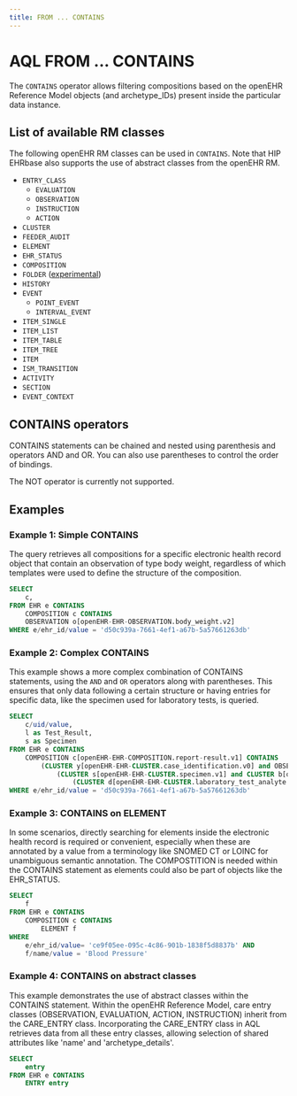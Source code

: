 ```yaml
---
title: FROM ... CONTAINS
---
```


# AQL FROM ... CONTAINS

The `CONTAINS` operator allows filtering compositions based on the openEHR Reference Model objects (and archetype_IDs) present inside the particular data instance.

## List of available RM classes

The following openEHR RM classes can be used in `CONTAINS`. Note that HIP EHRbase also supports the use of abstract classes from the openEHR RM.

- `ENTRY_CLASS`
  - `EVALUATION`
  - `OBSERVATION`
  - `INSTRUCTION`
  - `ACTION`
- `CLUSTER`
- `FEEDER_AUDIT`
- `ELEMENT`
- `EHR_STATUS`
- `COMPOSITION`
- `FOLDER` ([experimental](07-Configuration.md#experimental-features))
- `HISTORY`
- `EVENT`
  - `POINT_EVENT`
  - `INTERVAL_EVENT`
- `ITEM_SINGLE`
- `ITEM_LIST`
- `ITEM_TABLE`
- `ITEM_TREE`
- `ITEM`
- `ISM_TRANSITION`
- `ACTIVITY`
- `SECTION`
- `EVENT_CONTEXT`

## CONTAINS operators

CONTAINS statements can be chained and nested using parenthesis and operators AND and OR. You can also use parentheses to control the order of bindings.

The NOT operator is currently not supported.

## Examples

### Example 1: Simple CONTAINS

The query retrieves all compositions for a specific electronic health record object that contain an observation of type body weight, regardless of which templates were used to define the structure of the composition.

```sql
SELECT
    c,
FROM EHR e CONTAINS
    COMPOSITION c CONTAINS
    OBSERVATION o[openEHR-EHR-OBSERVATION.body_weight.v2]
WHERE e/ehr_id/value = 'd50c939a-7661-4ef1-a67b-5a57661263db'
```

### Example 2: Complex CONTAINS

This example shows a more complex combination of CONTAINS statements, using the `AND` and `OR` operators along with parentheses. This ensures that only data following a certain structure or having entries for specific data, like the specimen used for laboratory tests, is queried.

```sql
SELECT
    c/uid/value,
    l as Test_Result,
    s as Specimen
FROM EHR e CONTAINS
    COMPOSITION c[openEHR-EHR-COMPOSITION.report-result.v1] CONTAINS
        (CLUSTER y[openEHR-EHR-CLUSTER.case_identification.v0] and OBSERVATION l[openEHR-EHR-OBSERVATION.laboratory_test_result.v1] CONTAINS
            (CLUSTER s[openEHR-EHR-CLUSTER.specimen.v1] and CLUSTER b[openEHR-EHR-CLUSTER.laboratory_test_panel.v0] CONTAINS
                (CLUSTER d[openEHR-EHR-CLUSTER.laboratory_test_analyte.v1])))
WHERE e/ehr_id/value = 'd50c939a-7661-4ef1-a67b-5a57661263db'
```

### Example 3: CONTAINS on ELEMENT

In some scenarios, directly searching for elements inside the electronic health record is required or convenient, especially when these are annotated by a value from a terminology like SNOMED CT or LOINC for unambiguous semantic annotation. The COMPOSTITION is needed within the CONTAINS statement as elements could also be part of objects like the EHR_STATUS.

```sql
SELECT
    f
FROM EHR e CONTAINS
    COMPOSITION c CONTAINS
        ELEMENT f
WHERE
    e/ehr_id/value= 'ce9f05ee-095c-4c86-901b-1838f5d8837b' AND
    f/name/value = 'Blood Pressure'
```


### Example 4: CONTAINS on abstract classes

This example demonstrates the use of abstract classes within the CONTAINS statement. Within the openEHR Reference Model, care entry classes (OBSERVATION, EVALUATION, ACTION, INSTRUCTION) inherit from the CARE_ENTRY class. Incorporating the CARE_ENTRY class in AQL retrieves data from all these entry classes, allowing selection of shared attributes like 'name' and 'archetype_details'.

```sql
SELECT
    entry
FROM EHR e CONTAINS
    ENTRY entry
```
